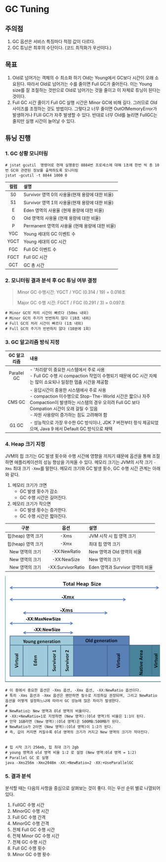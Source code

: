 # GC Tuning

## 주의점 
1. GC 옵션은 서비스 특징마다 적정 값이 다르다.
2. GC 튜닝은 최후의 수단이다. (코드 최적화가 우선이다.)

## 목표
1. Old로 넘어가는 객체의 수 최소화 하기
Old는 Young에서 GC보다 시간이 오래 소요된다. 따라서 Old로 넘어가는 수를 줄이면 Full GC가 줄어든다.
이는 Young size를 잘 조절하는 것만으로 Old로 넘어가는 것을 줄이고 이 자체로 튜닝이 된다는 것이다.
2. Full GC 시간 줄이기
Full GC 실행 시간은 Minor GC에 비해 길다. 그러므로 Old 사이즈를 조정하는 것도 방법이다. 그렇다고 너무 줄이면 OutOfMemoryError가 발생하거나 FUll GC가 
자주 발생할 수 있다. 반대로 너무 Old를 늘리면 FullGC는 줄지만 실행 시간이 늘어날 수 있다.

## 튜닝 진행
### 1. GC 상황 모니터링
```shell
# jstat gcutil  명령어로 현재 실행중인 8884번 프로세스에 대해 1초에 한번 씩 총 10번 GC와 관련된 정보를 출력하도록 모니터링
jstat -gcutil -t 8844 1000 0
```

|컬럼 | 설명                                |
|:---:|:----------------------------------|
|S0  | Survivor 영역 0의 사용율(현재 용량에 대한 비율)  |
|S1 | Survivor 영역 1의 사용율(현재 용량에 대한 비율)  |
|E | Eden 영역의 사용율 (현재 용량에 대한 비율)       |
|O | Old 영역의 사용율 (현재 용량에 대한 비율)        |
|P | Permanent 영역의 사용율 (현재 용량에 대한 비율)  |
|YGC | Young 세대의 GC 이벤트 수                |
|YGCT | Young 세대의 GC 시간                   |
|FGC| Full GC 이벤트 수                     |
|FGCT | Full GC 시간                        |
|GCT| GC 총 시간                           |

### 2. 모니터링 결과 분석 후 GC 튜닝 여부 결정
   >
   > Minor GC 수행시간: YGCT / YGC (0.314 / 19) = 0.016초
   > 
   > Major GC 수행 시간: FGCT / FGC (0.291 / 3) = 0.097초
   > 

```shell
# Minor GC의 처리 시간이 빠르다 (50ms 내외)
# Minor GC의 주기가 빈번하지 않다 (10초 내외)
# Full GC의 처리 시간이 빠르다 (1초 내외)
# Full GC의 주기가 빈번하지 않다 (10분에 1회)
```

### 3. GC 알고리즘 방식 지정

|GC 알고리즘| 	내용                                                                                                                                                                        |
|:---:|:---------------------------------------------------------------------------------------------------------------------------------------------------------------------------|
|Parallel GC| - '처리량'이 중요한 시스템에서 주로 사용<br/> - Full GC 수행 시 compaction 작업이 수행되기 때문에 GC 시간 자체는 많이 소요되나 일정한 멈춤 시간을 제공함                                                                      |
|   CMS GC    | - 응답시간이 중용한 시스템에사 주로 사용 <br/> - compaction 미수행으로 Stop-The-World 시간은 짧으나 자주 Compaction이 발생하는 시스템의 경우 오히려 Full GC 보다 Compation 시간이 오래 걸릴 수 있음 <br/> - 자원 사용량이 증가하는 점도 고려해야 함 |
|  G1 GC     |                                                  - 성능적으로 가장 우수한 GC 방식이나, JDK 7 버전부터 정식 제공되었으며, Java 9 에서 Default GC 방식으로 채택|

### 4. Heap 크기 지정
JVM의 힙 크기는 GC 발생 횟수와 수행 시간에 영향을 끼치기 떄문에 옵션을 통해 조절하면 애플리케이션의 성능 향상을 가져올 수 있다. 
메모리 크기는 JVM의 시작 크기 `-Xms` 최대 크기 `-Xmx`를 말한다.
메모리 크기와 GC 발생 횟수, GC 수행 시간 관계는 아래와 같다.

1. 메모리 크기가 크면
   - GC 발생 횟수가 감소
   - GC 수행 시간은 길어진다.
2. 메모리 크기가 작으면
   - GC 발생 횟수는 증가한다.
   - GC 수행 시간은 짧아진다.

|구분|       	옵션	        |설명|
|:---:|:-----------------:|:-----|
| 힙(heap) 영역 크기 |       -Xms        | JVM 시작 시 힙 영역 크기 |
| 힙(heap) 영역 크기 |       -Xmx        |  최대 힙 영역 크기|
| New 영역의 크기	 |   -XX:NewRatio    | New 영역과 Old 영역의 비율 |
| New 영역의 크기 |    -XX:NewSize    | New 영역의 크기 |
| New 영역의 크기 | -XX:SurvivorRatio | Eden 영역과 Survivor 영역의 비율 |

![](images/GCTuning.png)

```shell
# 이 중에서 중요한 옵션은 -Xms 옵션, -Xmx 옵션, -XX:NewRatio 옵션이다.
# 특히 -Xms 옵션과 -Xmx 옵션은 왠만하면 필수로 지정하길 권장되며, 그리고 NewRatio 옵션을 어떻게 설정하느냐에 따라서 GC 성능에 많은 차이가 발생한다.
# 
# NewRatio는 New 영역과 Old 영역의 비율이다. 
# -XX:+NewRatio=1로 지정하면 (New 영역):(Old 영역)의 비율은 1:1이 된다. 
# 만약 1GB라면 (New 영역):(Old 영역)은 500MB:500MB가 된다. 
# NewRatio가 2이면 (New 영역):(Old 영역)이 1:2가 된다. 
# 즉, 값이 커지면 커질수록 Old 영역의 크기가 커지고 New 영역의 크기가 작아진다.


# 힙 시작 크기 256mb, 힙 최대 크기 2gb
# young 영역과 old 영역 비율 1:2 로 설정 (New 영역:Old 영역 = 1:2)
# Parallel GC 로 실행
java -Xms256m -Xmx2048m -XX:+NewRatio=2 -XX:+UseParallelGC
```

### 5. 결과 분석
분석할 때는 다음의 사항을 중심으로 살펴보는 것이 좋다. 이는 우선 순위 별로 나열되어 있다.

1. FullGC 수행 시간
2. MinorGC 수행 시간
3. Full GC 수행 간격
4. MinorGC 수행 간격
5. 전체 Full GC 수행 시간
6. 전체 Minor GC 수행 시간
7. 전체 GC 수행 시간
8. Full GC 수행 횟수
9. Minor GC 수행 횟수

